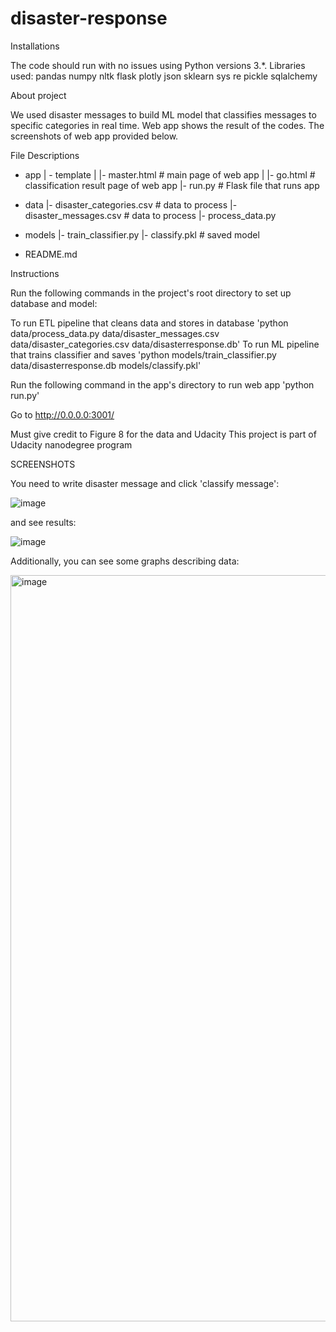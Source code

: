 # disaster-response


Installations

The code should run with no issues using Python versions 3.*. 
Libraries used:
pandas
numpy
nltk
flask
plotly
json
sklearn
sys 
re
pickle
sqlalchemy


About project

We used disaster messages to build ML model that classifies messages to specific categories in real time. Web app shows the result of the codes.
The screenshots of web app provided below.

File Descriptions

- app
| - template
| |- master.html  # main page of web app
| |- go.html  # classification result page of web app
|- run.py  # Flask file that runs app

- data
|- disaster_categories.csv  # data to process 
|- disaster_messages.csv  # data to process
|- process_data.py

- models
|- train_classifier.py
|- classify.pkl  # saved model 

- README.md

Instructions

Run the following commands in the project's root directory to set up database and model:

To run ETL pipeline that cleans data and stores in database 'python data/process_data.py data/disaster_messages.csv data/disaster_categories.csv data/disasterresponse.db'
To run ML pipeline that trains classifier and saves 'python models/train_classifier.py data/disasterresponse.db models/classify.pkl'

Run the following command in the app's directory to run web app 'python run.py'

Go to http://0.0.0.0:3001/


Must give credit to Figure 8 for the data and Udacity
This project is part of Udacity nanodegree program

SCREENSHOTS

You need to write disaster message and click 'classify message':

![image](https://user-images.githubusercontent.com/120465527/213779570-61d8de4f-00ba-4a6f-8eaf-f39ec9a596a7.png)

and see results:

![image](https://user-images.githubusercontent.com/120465527/213779932-9f41131b-1075-4ca9-b49e-cd5767d2473b.png)

Additionally, you can see some graphs describing data:

<img width="1194" alt="image" src="https://user-images.githubusercontent.com/120465527/213780331-aec99c00-bcd2-4462-a9b9-49ccbabf5072.png">
